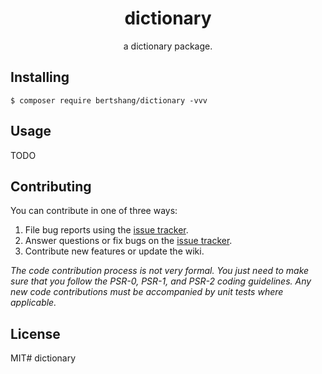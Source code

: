 <h1 align="center"> dictionary </h1>

<p align="center"> a dictionary package.</p>


## Installing

```shell
$ composer require bertshang/dictionary -vvv
```

## Usage

TODO

## Contributing

You can contribute in one of three ways:

1. File bug reports using the [issue tracker](https://github.com/bertshang/dictionary/issues).
2. Answer questions or fix bugs on the [issue tracker](https://github.com/bertshang/dictionary/issues).
3. Contribute new features or update the wiki.

_The code contribution process is not very formal. You just need to make sure that you follow the PSR-0, PSR-1, and PSR-2 coding guidelines. Any new code contributions must be accompanied by unit tests where applicable._

## License

MIT# dictionary
